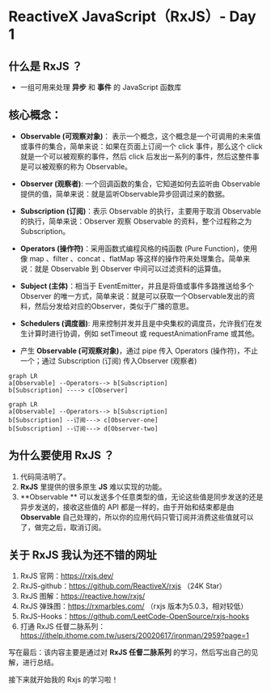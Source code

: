 # ReactiveX JavaScript（RxJS）- Day 1

## 什么是 RxJS ？

* 一组可用来处理 **异步** 和 **事件** 的 JavaScript 函数库

## 核心概念：

* **Observable (可观察对象)**： 表示一个概念，这个概念是一个可调用的未来值或事件的集合，简单来说：如果在页面上订阅一个 click 事件，那么这个 click 就是一个可以被观察的事件，然后 click 后发出一系列的事件，然后这整件事是可以被观察的称为 Observable。
* **Observer (观察者)**: 一个回调函数的集合，它知道如何去监听由 Observable 提供的值，简单来说：就是监听Observable异步回调过来的数据。
* **Subscription (订阅)**：表示 Observable 的执行，主要用于取消 Observable 的执行，简单来说：Observer 观察 Observable 的资料，整个过程称之为 Subscription。
* **Operators (操作符)**：采用函数式编程风格的纯函数  (Pure Function)，使用像 map 、filter 、concat 、flatMap 等这样的操作符来处理集合。简单来说：就是 Observable 到 Observer 中间可以过滤资料的运算值。
* **Subject (主体)**：相当于 EventEmitter，并且是将值或事件多路推送给多个 Observer 的唯一方式，简单来说：就是可以获取一个Observable发出的资料，然后分发给对应的Observer，类似于广播的意思。
* **Schedulers (调度器)**: 用来控制并发并且是中央集权的调度员，允许我们在发生计算时进行协调，例如 setTimeout 或 requestAnimationFrame 或其他。

* 产生 **Observable (可观察对象)**，通过 pipe 传入 Operators (操作符)，不止一个；通过 Subscription (订阅) 传入Observer (观察者)

```mermaid
graph LR
a[Observable] --Operators--> b[Subscription]
b[Subscription] ----> c[Observer]
```

```mermaid
graph LR
a[Observable] --Operators--> b[Subscription]
b[Subscription] --订阅---> c[Observer-one]
b[Subscription] --订阅---> d[Observer-two]
```



## 为什么要使用 RxJS ？

1. 代码简洁明了。
2. **RxJS** 里提供的很多原生 **JS** 难以实现的功能。
3. **Observable ** 可以发送多个任意类型的值，无论这些值是同步发送的还是异步发送的，接收这些值的 API 都是一样的，由于开始和结束都是由 **Observable** 自己处理的，所以你的应用代码只管订阅并消费这些值就可以了，做完之后，取消订阅。

## 关于 RxJS 我认为还不错的网址

1. RxJS 官网：https://rxjs.dev/
2. RxJS-github：https://github.com/ReactiveX/rxjs （24K Star）
3. RxJS 图解：https://reactive.how/rxjs/
4. RxJS 弹珠图：https://rxmarbles.com/ （rxjs 版本为5.0.3，相对较低）
5. RxJS-Hooks：https://github.com/LeetCode-OpenSource/rxjs-hooks
6. 打通 RxJS 任督二脉系列：https://ithelp.ithome.com.tw/users/20020617/ironman/2959?page=1



写在最后：该内容主要是通过对 **RxJS 任督二脉系列** 的学习，然后写出自己的见解，进行总结。

接下来就开始我的 Rxjs 的学习啦！



